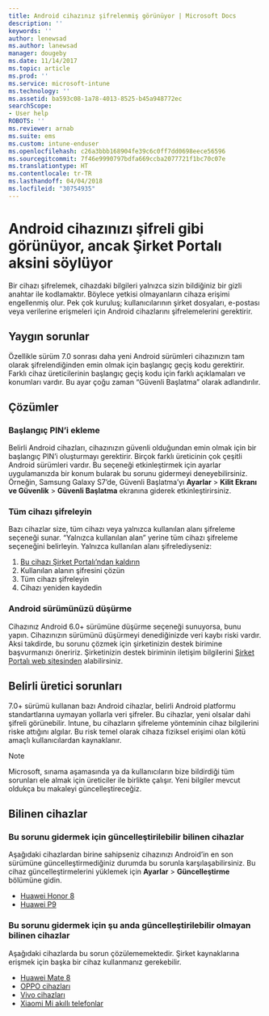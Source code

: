 ```yaml
---
title: Android cihazınız şifrelenmiş görünüyor | Microsoft Docs
description: ''
keywords: ''
author: lenewsad
ms.author: lanewsad
manager: dougeby
ms.date: 11/14/2017
ms.topic: article
ms.prod: ''
ms.service: microsoft-intune
ms.technology: ''
ms.assetid: ba593c08-1a78-4013-8525-b45a948772ec
searchScope:
- User help
ROBOTS: ''
ms.reviewer: arnab
ms.suite: ems
ms.custom: intune-enduser
ms.openlocfilehash: c26a3bbb168904fe39c6c0ff7dd0698eece56596
ms.sourcegitcommit: 7f46e9990797bdfa669ccba2077721f1bc70c07e
ms.translationtype: HT
ms.contentlocale: tr-TR
ms.lasthandoff: 04/04/2018
ms.locfileid: "30754935"
---
```

# <a name="your-android-device-seems-to-be-encrypted-but-company-portal-says-otherwise"></a>Android cihazınızı şifreli gibi görünüyor, ancak Şirket Portalı aksini söylüyor

Bir cihazı şifrelemek, cihazdaki bilgileri yalnızca sizin bildiğiniz bir gizli anahtar ile kodlamaktır. Böylece yetkisi olmayanların cihaza erişimi engellenmiş olur. Pek çok kuruluş; kullanıcılarının şirket dosyaları, e-postası veya verilerine erişmeleri için Android cihazlarını şifrelemelerini gerektirir.

## <a name="common-issues"></a>Yaygın sorunlar

Özellikle sürüm 7.0 sonrası daha yeni Android sürümleri cihazınızın tam olarak şifrelendiğinden emin olmak için başlangıç geçiş kodu gerektirir. Farklı cihaz üreticilerinin başlangıç geçiş kodu için farklı açıklamaları ve konumları vardır. Bu ayar çoğu zaman “Güvenli Başlatma” olarak adlandırılır. 

## <a name="solutions"></a>Çözümler

### <a name="add-a-startup-pin"></a>Başlangıç PIN’i ekleme

Belirli Android cihazları, cihazınızın güvenli olduğundan emin olmak için bir başlangıç PIN’i oluşturmayı gerektirir. Birçok farklı üreticinin çok çeşitli Android sürümleri vardır. Bu seçeneği etkinleştirmek için ayarlar uygulamanızda bir konum bularak bu sorunu gidermeyi deneyebilirsiniz. Örneğin, Samsung Galaxy S7’de, Güvenli Başlatma’yı **Ayarlar** > **Kilit Ekranı ve Güvenlik** > **Güvenli Başlatma** ekranına giderek etkinleştirirsiniz.  

### <a name="encrypt-the-entire-device"></a>Tüm cihazı şifreleyin

Bazı cihazlar size, tüm cihazı veya yalnızca kullanılan alanı şifreleme seçeneği sunar. “Yalnızca kullanılan alan” yerine tüm cihazı şifreleme seçeneğini belirleyin. Yalnızca kullanılan alanı şifrelediyseniz:

1. [Bu cihazı Şirket Portalı’ndan kaldırın](unenroll-your-device-from-intune-android.md)
2. Kullanılan alanın şifresini çözün
3. Tüm cihazı şifreleyin
4. Cihazı yeniden kaydedin

### <a name="downgrade-your-version-of-android"></a>Android sürümünüzü düşürme

Cihazınız Android 6.0+ sürümüne düşürme seçeneği sunuyorsa, bunu yapın. Cihazınızın sürümünü düşürmeyi denediğinizde veri kaybı riski vardır. Aksi takdirde, bu sorunu çözmek için şirketinizin destek birimine başvurmanızı öneririz. Şirketinizin destek biriminin iletişim bilgilerini [Şirket Portalı web sitesinden](https://portal.manage.microsoft.com#HelpDeskDialog) alabilirsiniz.

## <a name="specific-manufacturer-issues"></a>Belirli üretici sorunları

7.0+ sürümü kullanan bazı Android cihazlar, belirli Android platformu standartlarına uymayan yollarla veri şifreler. Bu cihazlar, yeni olsalar dahi şifreli görünebilir. Intune, bu cihazların şifreleme yönteminin cihaz bilgilerini riske attığını algılar. Bu risk temel olarak cihaza fiziksel erişimi olan kötü amaçlı kullanıcılardan kaynaklanır.

> [!Note]
> Microsoft, sınama aşamasında ya da kullanıcıların bize bildirdiği tüm sorunları ele almak için üreticiler ile birlikte çalışır. Yeni bilgiler mevcut oldukça bu makaleyi güncelleştireceğiz. 

## <a name="known-devices"></a>Bilinen cihazlar

### <a name="known-devices-that-can-be-updated-to-fix-this-issue"></a>Bu sorunu gidermek için güncelleştirilebilir bilinen cihazlar

Aşağıdaki cihazlardan birine sahipseniz cihazınızı Android’in en son sürümüne güncelleştirmediğiniz durumda bu sorunla karşılaşabilirsiniz. Bu cihaz güncelleştirmelerini yüklemek için **Ayarlar** > **Güncelleştirme** bölümüne gidin. 

- [Huawei Honor 8](https://consumer.huawei.com/us/support/phones/honor-8/)
- [Huawei P9](http://consumer.huawei.com/en/phones/p9/)

### <a name="known-devices-that-currently-cannot-be-updated-to-fix-this-issue"></a>Bu sorunu gidermek için şu anda güncelleştirilebilir olmayan bilinen cihazlar

Aşağıdaki cihazlarda bu sorun çözülememektedir. Şirket kaynaklarına erişmek için başka bir cihaz kullanmanız gerekebilir. 

- [Huawei Mate 8](https://consumer.huawei.com/en/mobile-phones/mate8/index.htm)
- [OPPO cihazları](http://www.oppo.com/en/smartphones)
- [Vivo cihazları](https://www.vivo.co.in)
- [Xiaomi Mi akıllı telefonlar](https://xiaomi-mi.com/mi-smartphones/)
